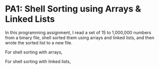 # PA1: Shell Sorting using Arrays & Linked Lists

In this programming assignment, I read a set of 15 to 1,000,000 numbers from a binary file, shell sorted them using arrays and linked lists, and then wrote the sorted list to a new file.

For shell sorting with arrays, 

For shell sorting with linked lists,
